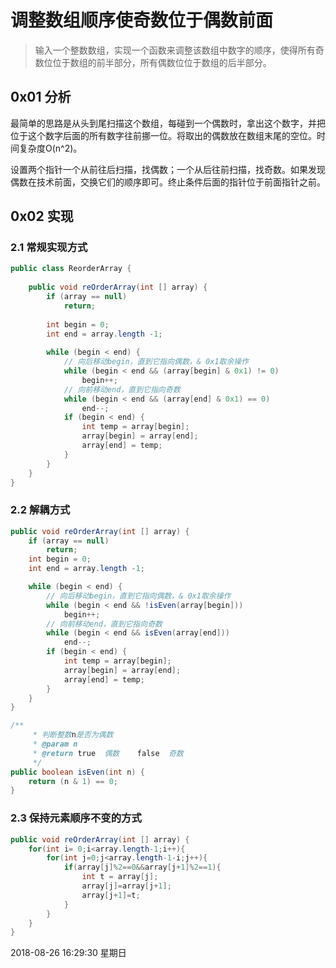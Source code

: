 # 调整数组顺序使奇数位于偶数前面

>输入一个整数数组，实现一个函数来调整该数组中数字的顺序，使得所有奇数位位于数组的前半部分，所有偶数位位于数组的后半部分。

## 0x01 分析

最简单的思路是从头到尾扫描这个数组，每碰到一个偶数时，拿出这个数字，并把位于这个数字后面的所有数字往前挪一位。将取出的偶数放在数组末尾的空位。时间复杂度O(n^2)。

设置两个指针一个从前往后扫描，找偶数；一个从后往前扫描，找奇数。如果发现偶数在技术前面，交换它们的顺序即可。终止条件后面的指针位于前面指针之前。

## 0x02 实现

### 2.1 常规实现方式

```java
public class ReorderArray {
    
    public void reOrderArray(int [] array) {
        if (array == null)
            return;
        
        int begin = 0;
        int end = array.length -1;
        
        while (begin < end) {
            // 向后移动begin，直到它指向偶数，& 0x1取余操作
            while (begin < end && (array[begin] & 0x1) != 0)
                begin++;
            // 向前移动end，直到它指向奇数
            while (begin < end && (array[end] & 0x1) == 0)
                end--;
            if (begin < end) {
                int temp = array[begin];
                array[begin] = array[end];
                array[end] = temp;
            }
        }
    }
}
```

### 2.2 解耦方式

```java
public void reOrderArray(int [] array) {
    if (array == null)
        return;
    int begin = 0;
    int end = array.length -1;

    while (begin < end) {
        // 向后移动begin，直到它指向偶数，& 0x1取余操作
        while (begin < end && !isEven(array[begin]))
            begin++;
        // 向前移动end，直到它指向奇数
        while (begin < end && isEven(array[end]))
            end--;
        if (begin < end) {
            int temp = array[begin];
            array[begin] = array[end];
            array[end] = temp;
        }
    }
}

/**
     * 判断整数n是否为偶数
     * @param n
     * @return true  偶数    false  奇数
     */
public boolean isEven(int n) {
    return (n & 1) == 0;
}
```

### 2.3 保持元素顺序不变的方式

```java
public void reOrderArray(int [] array) {
    for(int i= 0;i<array.length-1;i++){
        for(int j=0;j<array.length-1-i;j++){
            if(array[j]%2==0&&array[j+1]%2==1){
                int t = array[j];
                array[j]=array[j+1];
                array[j+1]=t;
            }
        }
    }
}
```

2018-08-26 16:29:30 星期日